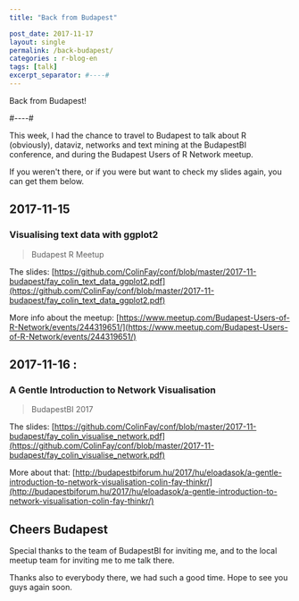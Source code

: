 ```yaml
---
title: "Back from Budapest"

post_date: 2017-11-17
layout: single
permalink: /back-budapest/
categories : r-blog-en
tags: [talk]
excerpt_separator: #----#
---
```


Back from Budapest!

#----#

This week, I had the chance to travel to Budapest to talk about R (obviously), dataviz, networks and text mining at the BudapestBI conference, and during the Budapest Users of R Network meetup. 

If you weren't there, or if you were but want to check my slides again, you can get them below. 

## 2017-11-15

### Visualising text data with ggplot2

> Budapest R Meetup

The slides: [https://github.com/ColinFay/conf/blob/master/2017-11-budapest/fay_colin_text_data_ggplot2.pdf](https://github.com/ColinFay/conf/blob/master/2017-11-budapest/fay_colin_text_data_ggplot2.pdf)

More info about the meetup: [https://www.meetup.com/Budapest-Users-of-R-Network/events/244319651/](https://www.meetup.com/Budapest-Users-of-R-Network/events/244319651/)

## 2017-11-16 : 

### A Gentle Introduction to Network Visualisation

> BudapestBI 2017

The slides: [https://github.com/ColinFay/conf/blob/master/2017-11-budapest/fay_colin_visualise_network.pdf](https://github.com/ColinFay/conf/blob/master/2017-11-budapest/fay_colin_visualise_network.pdf)


More about that: [http://budapestbiforum.hu/2017/hu/eloadasok/a-gentle-introduction-to-network-visualisation-colin-fay-thinkr/](http://budapestbiforum.hu/2017/hu/eloadasok/a-gentle-introduction-to-network-visualisation-colin-fay-thinkr/)

## Cheers Budapest

Special thanks to the team of BudapestBI for inviting me, and to the local meetup team for inviting me to me talk there. 

Thanks also to everybody there, we had such a good time. Hope to see you guys again soon. 



